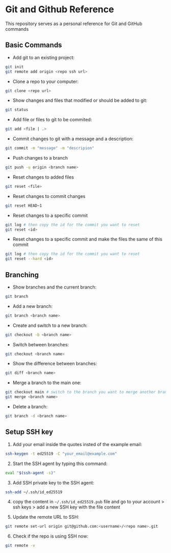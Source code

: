 # Git and Github Reference
This repository serves as a personal reference for Git and GitHub commands

## Basic Commands

* Add git to an existing project:
```bash
git init
git remote add origin <repo ssh url>
```

* Clone a repo to your computer:
```bash
git clone <repo url>
```

* Show changes and files that modified or should be added to git:
```bash
git status
```

* Add file or files to git to be commited:
```bash
git add <file | .>
```

* Commit changes to git with a message and a description:
```bash
git commit -m "message" -m "descripion"
```

* Push changes to a branch
```bash
git push -u origin <branch name>
```

* Reset changes to added files
```bash
git reset <file>
```

* Reset changes to commit changes
```bash
git reset HEAD~1
```

* Reset changes to a specific commit
```bash
git log # then copy the id for the commit you want to reset
git reset <id>
```

* Reset changes to a specific commit and make the files the same of this commit
```bash
git log # then copy the id for the commit you want to reset
git reset --hard <id>
```



## Branching

* Show branches and the current branch:
```bash
git branch
```

* Add a new branch:
```bash
git branch <branch name>
```

* Create and switch to a new branch:
```bash
git checkout -b <branch name>
```

* Switch between branches:
```bash
git checkout <branch name>
```

* Show the difference between branches:
```bash
git diff <branch name>
```

* Merge a branch to the main one:
```bash
git checkout main # switch to the branch you want to merge another branch into it
git merge <branch name>
```

* Delete a branch:
```bash
git branch -d <branch name>
```



## Setup SSH key

1. Add your email inside the quotes insted of the example email:
```bash
ssh-keygen -t ed25519 -C "your_email@example.com"
```

2. Start the SSH agent by typing this command:
```bash
eval "$(ssh-agent -s)"
```

3. Add SSH private key to the SSH agent:
```bash
ssh-add ~/.ssh/id_ed25519
```

4. copy the content in `~/.ssh/id_ed25519.pub` file and go to your account > ssh keys > add a new SSH key with the file content

5. Update the remote URL to SSH:
```bash
git remote set-url origin git@github.com:<username>/<repo name>.git
```

6. Check if the repo is using SSH now:
```bash
git remote -v
```